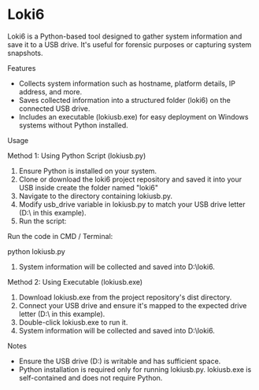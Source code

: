 # Loki6
Loki6 is a Python-based tool designed to gather system information and save it to a USB drive. It's useful for forensic purposes or capturing system snapshots.

Features

* Collects system information such as hostname, platform details, IP address, and more.
* Saves collected information into a structured folder (loki6) on the connected USB drive.
* Includes an executable (lokiusb.exe) for easy deployment on Windows systems without Python installed.

Usage

Method 1: Using Python Script (lokiusb.py)

1. Ensure Python is installed on your system.
2. Clone or download the loki6 project repository and saved it into your USB inside create the folder named "loki6"
3. Navigate to the directory containing lokiusb.py.
4. Modify usb_drive variable in lokiusb.py to match your USB drive letter (D:\ in this example).
5. Run the script:

Run the code in CMD / Terminal:

python lokiusb.py


1. System information will be collected and saved into D:\loki6.

Method 2: Using Executable (lokiusb.exe)

1. Download lokiusb.exe from the project repository's dist directory.
2. Connect your USB drive and ensure it's mapped to the expected drive letter (D:\ in this example).
3. Double-click lokiusb.exe to run it.
4. System information will be collected and saved into D:\loki6.

Notes

* Ensure the USB drive (D:\) is writable and has sufficient space.
* Python installation is required only for running lokiusb.py. lokiusb.exe is self-contained and does not require Python.

